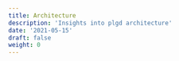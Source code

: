 ```yaml
---
title: Architecture
description: 'Insights into plgd architecture'
date: '2021-05-15'
draft: false
weight: 0
---
```

